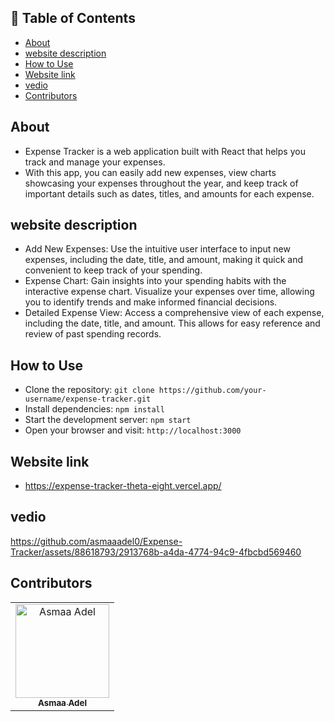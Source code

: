 ## 📝 Table of Contents

- [About <a name = "about"></a>](#about-)
- [website description <a name = "website-description"></a>](#website-description-)
- [How to Use <a name = "How-to-Use"></a>](#How-to-Use-)
- [Website link <a name = "link"></a>](#website-link-)
- [vedio <a name = "vedio"></a>](#vedio-)
- [Contributors <a name = "Contributors"></a>](#contributors-)
<!---  [License <a name = "License"></a>](#License-) -->
## About <a name = "about"></a>
- Expense Tracker is a web application built with React that helps you track and manage your expenses. 
- With this app, you can easily add new expenses, view charts showcasing your expenses throughout the year, and keep track of important details such as dates, titles, and amounts for each expense.

## website description <a name = "website-description"></a>

- Add New Expenses: Use the intuitive user interface to input new expenses, including the date, title, and amount, making it quick and convenient to keep track of your spending.
- Expense Chart: Gain insights into your spending habits with the interactive expense chart. Visualize your expenses over time, allowing you to identify trends and make informed financial decisions.
- Detailed Expense View: Access a comprehensive view of each expense, including the date, title, and amount. This allows for easy reference and review of past spending records.

## How to Use <a name = "How-to-Use"></a>

- Clone the repository: `git clone https://github.com/your-username/expense-tracker.git`
- Install dependencies: `npm install`
- Start the development server: `npm start`
- Open your browser and visit: `http://localhost:3000`

## Website link <a name = "link"></a>
- https://expense-tracker-theta-eight.vercel.app/
## vedio <a name = "vedio"></a>


https://github.com/asmaaadel0/Expense-Tracker/assets/88618793/2913768b-a4da-4774-94c9-4fbcbd569460


<!-- ## License <a name = "License"></a> -->
<!-- - Expense Tracker is open source and released under the MIT License. -->

## Contributors <a name = "Contributors"></a>

<table>
  <tr>
    <td align="center">
    <a href="https://github.com/asmaaadel0" target="_black">
    <img src="https://avatars.githubusercontent.com/u/88618793?s=400&u=886a14dc5ef5c205a8e51942efe9665ed8fd4717&v=4" width="150px;" alt="Asmaa Adel"/>
    <br />
    <sub><b>Asmaa Adel</b></sub></a>
    
  </tr>
 </table>

